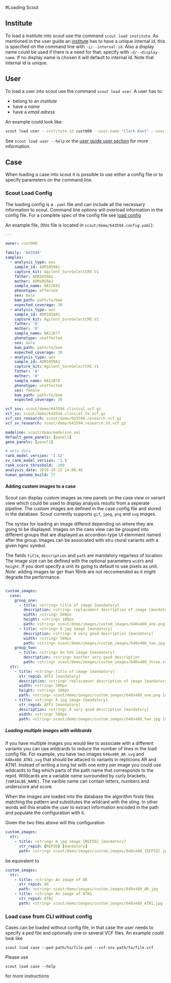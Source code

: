 #Loading Scout

## Institute

To load a institute into scout use the command `scout load institute`. As mentioned in the user guide an [institute](../user-guide/institutes.md) has to have a unique internal id, this is specified on the command line with `-i/--internal-id`. Also a display name could be used if there is a need for that: specify with `-d/--display-name`. If no display name is chosen it will default to internal id.
Note that internal id is unique.

## User

To load a user into scout use the command `scout load user`. A user has to:

- belong to an *institute*
- have a *name*
- have a *email adress*

An example could look like:

```bash
scout load user --institute-id cust000 --user-name "Clark Kent" --user-mail clark@mail.com
```

See `scout load user --help` or the [user guide user section](../user-guide/users.md) for more information.

## Case
When loading a case into scout it is possible to use either a config file or to specify parameters on the command line.

### Scout Load Config

The loading config is a `.yaml` file and can include all the necessary information to scout. Command line options will overload information in the config file. For a complete spec of the config file see [load config](load-config.md)

An example file, (this file is located in `scout/demo/643594.config.yaml`):

```yaml
---

owner: cust000

family: '643594'
samples:
  - analysis_type: wes
    sample_id: ADM1059A2
    capture_kit: Agilent_SureSelectCRE.V1
    father: ADM1059A1
    mother: ADM1059A3
    sample_name: NA12882
    phenotype: affected
    sex: male
    bam_path: path/to/bam
    expected_coverage: 30
  - analysis_type: wes
    sample_id: ADM1059A1
    capture_kit: Agilent_SureSelectCRE.V1
    father: '0'
    mother: '0'
    sample_name: NA12877
    phenotype: unaffected
    sex: male
    bam_path: path/to/bam
    expected_coverage: 30
  - analysis_type: wes
    sample_id: ADM1059A3
    capture_kit: Agilent_SureSelectCRE.V1
    father: '0'
    mother: '0'
    sample_name: NA12878
    phenotype: unaffected
    sex: female
    bam_path: path/to/bam
    expected_coverage: 30

vcf_snv: scout/demo/643594.clinical.vcf.gz
vcf_sv: scout/demo/643594.clinical.SV.vcf.gz
vcf_snv_research: scout/demo/643594.research.vcf.gz
vcf_sv_research: scout/demo/643594.research.SV.vcf.gz

madeline: scout/demo/madeline.xml
default_gene_panels: [panel1]
gene_panels: [panel1]

# meta data
rank_model_version: '1.12'
sv_rank_model_version: '1.5'
rank_score_threshold: -100
analysis_date: 2016-10-12 14:00:46
human_genome_build: 37

```

#### Adding custom images to a case

Scout can display custom images as new panels on the case view or variant view which could be used to display analysis results from a seperate pipeline. The custom images are defined in the case config file and stored in the database. Scout currently supports     `gif`, `jpeg`, `png` and `svg` images.

The syntax for loading an image differed depending on where they are going to be displayed. Images on the caes view can be grouped into different groups that are displayed as accordion-type UI elemment named after the group. Images can be associated with stru    ctural variants with a given hgnc symbol.

The fields `title`, `description` and `path` are mandatory regarless of location. The image size can be defined with the optional parameters `width` and `height`. If you dont specify a unit its going to default to use pixels as unit. *Note*: adding images lar    ger than 16mb are not reccomended as it might degrade the performance.

``` yaml

custom_images:
  case:
    group_one:
      - title: <string> title of image [mandatory]
        description: <string> replacement description of image [mandatory]
        width: <string> 500px
        height: <string> 100px
        path: <string> scout/demo/images/custom_images/640x480_one.png [mandatory]
      - title: <string> A jpg image [mandatory]
        description: <string> A very good description [mandatory]
        width: <string> 500px
        path: <string> scout/demo/images/custom_images/640x480_two.jpg [mandatory]
    group_two:
      - title: <string> An SVG image [mandatory]
        description: <string> Another very good description
        path: <string> scout/demo/images/custom_images/640x480_three.svg [mandatory]
  str:
    - title: <string> title of image [mandatory]
      str_repid: AFF2 [mandatory]
      description: <string> replacement description of image [mandatory]
      width: <string> 500px
      height: <string> 100px
      path: <string> scout/demo/images/custom_images/640x480_one.png [mandatory]
    - title: <string> A jpg image [mandatory]
      str_repid: AFF2 [mandatory]
      description: <string> A very good description [mandatory]
      width: <string> 500px
      path: <string> scout/demo/images/custom_images/640x480_two.jpg [mandatory]

```

##### Loading multiple images with wildcards

If you have multiple images you would like to associate with a different variants you can use wildcards to reduce the number of lines in the load config file. For example, you have two images `640x480_AR.svg` and `640x480_ATN1.svg` that should be attaced to variants in replicions AR and ATN1. Instead of writing a long list with one entry per image you could use wildcards to flag which parts of the path name that corresponds to the repid. Wildcards are a variable name surrounded by curly brackets, `{VARIALBE_NAME}`. The varible name can contain letters, numbers and underscore and score.

When the images are loaded into the database the algorithm finds files matching the pattern and substitutes the wildcard with the sting. In other words will this enable the user to extract information encoded in the path and populate the configuration with it.

Given the two files above will this configuration

``` yaml
custom_images:
  str:
    - title: <string> A jpg image {REPID} [mandatory]
      str_repid: {REPID} [mandatory]
      path: <string> scout/demo/images/custom_images/640x480_{REPID}.jpg [mandatory]
```

be equivalent to

``` yaml
custom_images:
  str:
    - title: <string> An image of AR
      str_repid: AR
      path: <string> scout/demo/images/custom_images/640x480_AR.jpg
    - title: <string> An image of ATN1
      str_repid: ATN1
      path: <string> scout/demo/images/custom_images/640x480_ATN1.jpg
```


### Load case from CLI without config

Cases can be loaded without config file, in that case the user needs to specify a ped file and optionally one or several VCF files. An example could look like

```
scout load case --ped path/to/file.ped --vcf-snv path/to/file.vcf
```

Please use

```
scout load case --help
```

for more instructions
